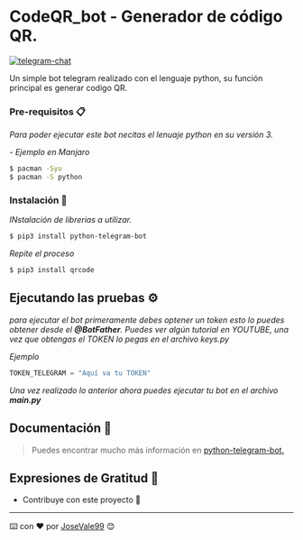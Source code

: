 

# CodeQR_bot - Generador de código QR.


[![telegram-chat](https://img.shields.io/badge/chat-@valentin99-blue?logo=telegram)](https://t.me/valentin_99)



Un simple bot  telegram realizado con el lenguaje python, su función principal es generar codigo QR.

### Pre-requisitos 📋
_Para poder ejecutar este bot necitas el lenuaje python en su versión 3._

_- Ejemplo en Manjaro_

```bash
$ pacman -Syu
$ pacman -S python
```
### Instalación 🔧

_INstalación de librerias a utilizar._

```bash
$ pip3 install python-telegram-bot
```

_Repite el proceso_

```bash
$ pip3 install qrcode  
```
## Ejecutando las pruebas ⚙️

_para ejecutar el bot primeramente debes optener un token esto lo puedes obtener desde el **@BotFather**. Puedes ver algún tutorial en YOUTUBE, una vez que obtengas el TOKEN lo pegas en el archivo keys.py_

_Ejemplo_

```python
TOKEN_TELEGRAM = "Aquí va tu TOKEN"
```
 _Una vez realizado lo anterior ahora puedes ejecutar tu bot en el archivo **main.py**_


## Documentación 📖

> Puedes encontrar mucho más información en [python-telegram-bot.](https://python-telegram-bot.readthedocs.io/en/stable/)



## Expresiones de Gratitud  🎁

* Contribuye con este proyecto 📢


---
⌨️ con ❤️ por [JoseVale99](https://gist.github.com/JoseVale99) 😊









